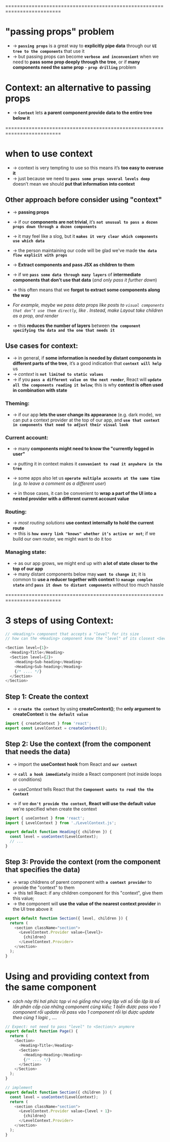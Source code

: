 =========================================================================
# "passing props" problem
* -> **`passing props`** is a great way to **explicitly pipe data** through our **`UI tree to the components`** that use it
* -> but passing props can become **`verbose and inconvenient`** when we need to **pass some prop deeply through the tree**, or if **many components need the same prop** - **`prop drilling`** problem

# Context: an alternative to passing props
* -> **`Context`** lets **a parent component provide data to the entire tree below it** 

=========================================================================
# when to use context
* -> context is very tempting to use so this means it’s **too easy to overuse it**
* -> just because we need to **`pass some props several levels deep`** doesn’t mean we should **put that information into context**

## Other approach before consider using "context"
* -> **passing props**
* -> if our **components are not trivial**, it’s **`not unusual to pass a dozen props down through a dozen components`**
* -> it may feel like a slog, but it **`makes it very clear which components use which data`**
* -> the person maintaining our code will be glad we've made **`the data flow explicit with props`**

* -> **Extract components and pass JSX as children to them**
* -> if we **`pass some data through many layers`** of **intermediate components that don’t use that data** (_and only pass it further down_)
* -> this often means that we **forgot to extract some components along the way**
* _For example, maybe we pass data props like posts to `visual components that don’t use them directly`, like <Layout posts={posts} />. Instead, make Layout take children as a prop, and render <Layout><Posts posts={posts} /></Layout>_
* -> this **reduces the number of layers** between **`the component specifying the data and the one that needs it`**

## Use cases for context:
* -> in general, if **some information is needed by distant components in different parts of the tree**, it’s a good indication that **`context will help`** us
* -> _context_ is **`not limited to static values`**
* -> if you **`pass a different value on the next render`**, React will **`update all the components reading it below`**; this is why **context is often used in combination with state**

### Theming: 
* -> if our app **lets the user change its appearance** (e.g. dark mode), we can put a context provider at the top of our app, and **`use that context in components that need to adjust their visual look`**

### Current account:
* -> many **components might need to know the "currently logged in user"**
* -> putting it in context makes it **`convenient to read it anywhere in the tree`**

* -> some apps also let us **`operate multiple accounts at the same time`** (_e.g. to leave a comment as a different user_)
* -> in those cases, it can be convenient to **wrap a part of the UI into a nested provider with a different current account value**

### Routing: 
* -> _most routing solutions_ **use context internally to hold the current route**
* -> this is **`how every link "knows" whether it’s active or not`**; if we build our own router, we might want to do it too

### Managing state: 
* -> as our app grows, we might end up with **a lot of state closer to the top of our app**
* -> many distant components below may **`want to change it`**; it is common to **use a reducer together with context** to **`manage complex state`** and **`pass it down to distant components`** without too much hassle

=========================================================================
# 3 steps of using Context: 

```js
// <Heading/> component that accepts a "level" for its size
// how can the <Heading> component know the "level" of its closest <Section>

<Section level={1}>
  <Heading>Title</Heading>
  <Section level={2}>
    <Heading>Sub-heading</Heading>
    <Heading>Sub-heading</Heading>
    {/* .... */}
  </Section>
</Section>
```

## Step 1: Create the context
* -> **`create the context`** by using **createContext()**; the **only argument to createContext** is **`the default value`**
```js
import { createContext } from 'react';
export const LevelContext = createContext(1);
```

## Step 2: Use the context (from the component that needs the data)
* -> import the **useContext hook** from React and **`our context`**
* -> **`call a hook immediately`** inside a React component (not inside loops or conditions)
* -> _useContext_ tells React that the **`Component wants to read the the Context`**

* -> if we **`don't provide the context`**, **React will use the default value** we're specified when create the context 

```js
import { useContext } from 'react';
import { LevelContext } from './LevelContext.js';

export default function Heading({ children }) {
  const level = useContext(LevelContext);
  // ...
}
```

## Step 3: Provide the context (rom the component that specifies the data)
* -> wrap childrens of parent component with **`a context provider`** to provide the "context" to them
* -> this tell React: if any children component for this "context", give them this value;
* -> the component will **use the value of the nearest context provider** in the UI tree above it

```js
export default function Section({ level, children }) {
  return (
    <section className="section">
      <LevelContext.Provider value={level}>
        {children}
      </LevelContext.Provider>
    </section>
  );
}
```

# Using and providing context from the same component
* _cách này thì hơi phức tạp vì nó giống như vòng lặp với số lần lặp là số lần phân cấp của những component cùng kiểu; 1 biến được pass vào 1 component rồi update rồi pass vào 1 component rồi lại được update theo cùng 1 logic , ...._

```js 
// Expect: not need to pass "level" to <Section/> anymore
export default function Page() {
  return (
    <Section>
      <Heading>Title</Heading>
      <Section>
        <Heading>Heading</Heading>
        {/* .... */}
      </Section>
    </Section>
  );
}

// implement
export default function Section({ children }) {
  const level = useContext(LevelContext);
  return (
    <section className="section">
      <LevelContext.Provider value={level + 1}>
        {children}
      </LevelContext.Provider>
    </section>
  );
}
```


